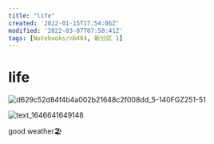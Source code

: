 ```yaml
---
title: "life"
created: '2022-01-15T17:54:06Z'
modified: '2022-03-07T07:58:41Z'
tags: [Notebooks/nb404, 新分区 1]
---
```


# life
![d629c52d84f4b4a002b21648c2f008dd_5-140FGZ251-51](https://user-images.githubusercontent.com/26183306/157032058-a6ac6827-e68a-4026-812f-9d060c8705c4.gif)

![text_1646641649148](https://user-images.githubusercontent.com/26183306/156996026-11c0d075-1894-4e09-b941-cd443760d94d.jpeg)

good weather🏖️

 
